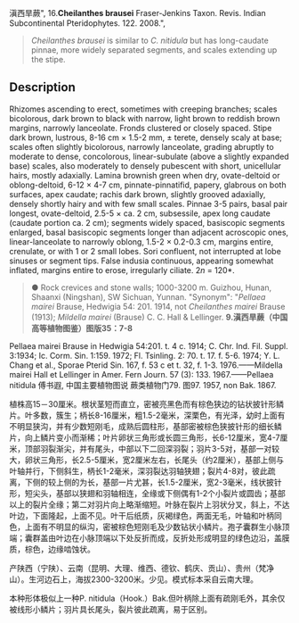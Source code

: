 滇西旱蕨",
16.**Cheilanthes brausei** Fraser-Jenkins Taxon. Revis. Indian Subcontinental Pteridophytes. 122. 2008.",

> *Cheilanthes brausei* is similar to *C. nitidula* but has long-caudate pinnae, more widely separated segments, and scales extending up the stipe.

## Description
Rhizomes ascending to erect, sometimes with creeping branches; scales bicolorous, dark brown to black with narrow, light brown to reddish brown margins, narrowly lanceolate. Fronds clustered or closely spaced. Stipe dark brown, lustrous, 8-16 cm × 1.5-2 mm, ± terete, densely scaly at base; scales often slightly bicolorous, narrowly lanceolate, grading abruptly to moderate to dense, concolorous, linear-subulate (above a slightly expanded base) scales, also moderately to densely pubescent with short, unicellular hairs, mostly adaxially. Lamina brownish green when dry, ovate-deltoid or oblong-deltoid, 6-12 × 4-7 cm, pinnate-pinnatifid, papery, glabrous on both surfaces, apex caudate; rachis dark brown, slightly grooved adaxially, densely shortly hairy and with few small scales. Pinnae 3-5 pairs, basal pair longest, ovate-deltoid, 2.5-5 × ca. 2 cm, subsessile, apex long caudate (caudate portion ca. 2 cm); segments widely spaced, basiscopic segments enlarged, basal basiscopic segments longer than adjacent acroscopic ones, linear-lanceolate to narrowly oblong, 1.5-2 × 0.2-0.3 cm, margins entire, crenulate, or with 1 or 2 small lobes. Sori confluent, not interrupted at lobe sinuses or segment tips. False indusia continuous, appearing somewhat inflated, margins entire to erose, irregularly ciliate. 2*n* = 120*.

> ● Rock crevices and stone walls; 1000-3200 m. Guizhou, Hunan, Shaanxi (Ningshan), SW Sichuan, Yunnan.
  "Synonym": "*Pellaea mairei* Brause, Hedwigia 54: 201. 1914, not *Cheilanthes mairei* Brause (1913); *Mildella mairei* (Brause) C. C. Hall &amp; Lellinger.
**9.滇西旱蕨（中国高等植物图鉴）图版35：7-8**

Pellaea mairei Brause in Hedwigia 54:201. t. 4 c. 1914; C. Chr. Ind. Fil. Suppl. 3:1934; Ic. Corm. Sin. 1:159. 1972; Fl. Tsinling. 2: 70. t. 17. f. 5-6. 1974; Y. L. Chang et al., Sporae Pterid Sin. 167, f. 53 c et t. 32, f. 1-3. 1976.——Mildella mairei Hall et Lellinger in Amer. Fern Journ. 57 (3): 133. 1967.——Pellaea nitidula 傅书遐, 中国主要植物图说 蕨类植物门79. 图97. 1957, non Bak. 1867.

植株高15－30厘米。根状茎短而直立，密被亮黑色而有棕色狭边的钻状披针形鳞片。叶多数，簇生；柄长8-16厘米，粗1.5-2毫米，深栗色，有光泽，幼时上面有不明显狭沟，并有少数短刚毛，成熟后圆柱形，基部密被棕色狭披针形的细长鳞片，向上鳞片变小而渐稀；叶片卵状三角形或长圆三角形，长6-12厘米，宽4-7厘米，顶部羽裂渐尖，并有尾头，中部以下二回深羽裂；羽片3-5对，基部一对较大，卵状三角形，长2.5-5厘米，宽2厘米左右，长尾头（约2厘米），基部上侧与叶轴并行，下侧斜生，柄长1-2毫米，深羽裂达羽轴狭翅；裂片4-8对，彼此疏离，下侧的较上侧的为长，基部一片尤甚，长1.5-2厘米，宽2-3毫米，线状披针形，短尖头，基部以狭翅和羽轴相连，全缘或下侧偶有1-2个小裂片或圆齿；基部以上的裂片全缘；第二对羽片向上略渐缩短。叶脉在裂片上羽状分叉，斜上，不达叶边，下面隆起，上面不见。叶干后纸质，灰褐绿色，两面无毛，叶轴和叶柄同色，上面有不明显的纵沟，密被棕色短刚毛及少数钻状小鳞片。孢子囊群生小脉顶端；囊群盖由叶边在小脉顶端以下处反折而成，反折处形成明显的绿色边沿，盖膜质，棕色，边缘啮蚀状。

产陕西（宁陕）、云南（昆明、大理、维西、德钦、鹤庆、贡山）、贵州（梵净山）。生河边石上，海拔2300-3200米。少见。模式标本采自云南大理。

本种形体极似上一种P. nitidula（Hook.）Bak.但叶柄除上面有疏刚毛外，其余仅被线形小鳞片；羽片具长尾头，裂片彼此疏离，易于区别。
